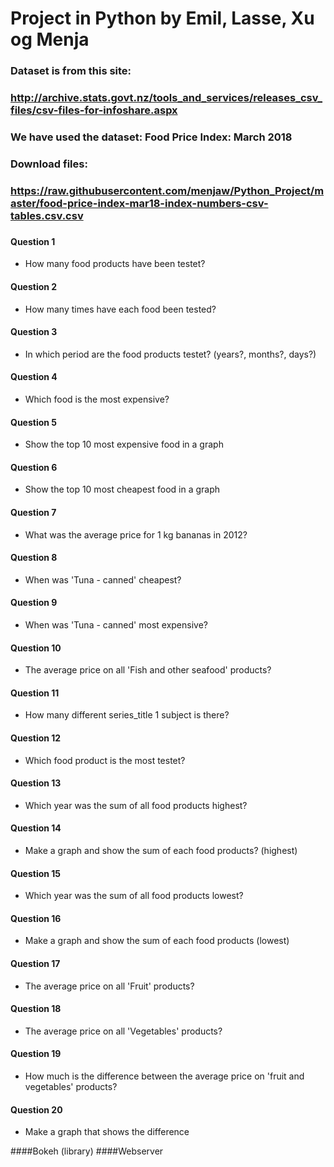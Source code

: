 # Project in Python by Emil, Lasse, Xu og Menja

### Dataset is from this site: 
### http://archive.stats.govt.nz/tools_and_services/releases_csv_files/csv-files-for-infoshare.aspx

### We have used the dataset: Food Price Index: March 2018
### Download files:
### https://raw.githubusercontent.com/menjaw/Python_Project/master/food-price-index-mar18-index-numbers-csv-tables.csv.csv
###  


#### Question 1
- How many food products have been testet?

#### Question 2
- How many times have each food been tested?

#### Question 3
- In which period are the food products testet? (years?, months?, days?)

#### Question 4 
- Which food is the most expensive?

#### Question 5
- Show the top 10 most expensive food in a graph

#### Question 6
- Show the top 10 most cheapest food in a graph

#### Question 7
- What was the average price for 1 kg bananas in 2012?

#### Question 8
- When was 'Tuna - canned' cheapest?

#### Question 9
- When was 'Tuna - canned' most expensive?

#### Question 10
- The average price on all 'Fish and other seafood' products?

#### Question 11 
- How many different series_title 1 subject is there?

#### Question 12
- Which food product is the most testet?

#### Question 13
- Which year was the sum of all food products highest?

#### Question 14
- Make a graph and show the sum of each food products? (highest)

#### Question 15
- Which year was the sum of all food products lowest?

#### Question 16
- Make a graph and show the sum of each food products (lowest)

#### Question 17
- The average price on all 'Fruit' products?

#### Question 18
- The average price on all 'Vegetables' products?

#### Question 19
- How much is the difference between the average price on 'fruit and vegetables' products?

#### Question 20
- Make a graph that shows the difference


####Bokeh (library) 
####Webserver 
